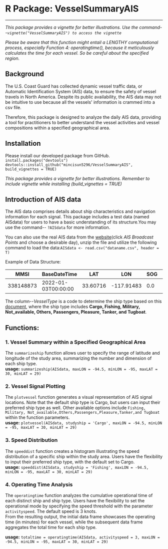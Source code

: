 # R Package: VesselSummaryAIS
---
*This package provides a vignette for better illustrations. Use the command--`vignette("VesselSummaryAIS") to access the vignette`*

*Please be aware that this function might entail a LENGTHY computational process, especially Function 4: operatingtime(), because it meticulously calculates the time for each vessel. So be careful about the specified region.*

## Background 

The U.S. Coast Guard has collected dynamic vessel traffic data, or Automatic Identification System (AIS) data, to ensure the safety of vessel travels in North America. Despite its public availability, the AIS data may not be intuitive to use because all the vessels' information is crammed into a csv file. 

Therefore, this package is designed to analyze the daily AIS data, providing a tool for practitioners to better understand the vessel activities and vessel compositions within a specified geographical area.

## Installation
Please install our developed package from GitHub.\
`install.packages("devtools")`
`devtools::install_github("mincisun5296/VesselSummaryAIS", build_vignettes = TRUE)`

*This package provides a vignette for better illustrations. Remember to include vignette while installing (build_vignettes = TRUE)*


## Introduction of AIS data 

The AIS data comprises details about ship characteristics and navigation information for each signal. This package includes a test data (named AISdata) for users to have a basic understanding of its structure.You may use the command-- `?AISdata` for more information.

You can also use the real AIS data from the [website](https://marinecadastre.gov/ais/)(click *AIS Broadcast Points* and choose a desirable day), unzip the file and utilize the following command to load the data:`AISdata <- read.csv("dataname.csv", header = T)`

Example of Data Structure: 

| MMSI | BaseDateTime | LAT | LON | SOG | COG | Heading | VesselName | IMO | CallSign | VesselType | Status | Length | Width | Draft | Cargo | TransceiverClass |
| ----------- | ----------- | ----------- | ----------- | ----------- | ----------- | ----------- | ----------- | ----------- | ----------- | ----------- | ----------- | ----------- | ----------- | ----------- | ----------- | ----------- |
| 338148873 | 2022-01-03T00:00:00 | 33.60716 | -117.91483 | 0.0 | 280.0 | 511 | EAGLE | IMO8207721 | WTD4583 | 31 | 0 | 28 | 11 | 3.3 | 52 | A |

The column--*VesselType* is a code to determine the ship type based on this [document](https://coast.noaa.gov/data/marinecadastre/ais/VesselTypeCodes2018.pdf), where the ship type includes
**Cargo, Fishing, Military, Not_available, Others, Passengers, Pleasure, Tanker, and Tugboat**. 



## Functions:
### 1. Vessel Summary within a Specified Geographical Area
The `summarizeship` function  allows user to specify the range of latitude and longitude of the study area, summarizing the number and dimension of each ship type.\
**usage:** `summarizeship(AISdata, maxLON = -94.5, minLON = -95, maxLAT = 30, minLAT = 29)`

### 2. Vessel Signal Plotting
The `plotvessel` function  generates a visual representation of AIS signal locations. Note that the default ship type is Cargo, but users can input their preferred ship type as well. Other available options include `Fishing, Military, Not_available,Others,Passengers,Pleasure,Tanker,and Tugboat` within the function parameters.\
**usage:** `plotvessel(AISdata, studyship = 'Cargo', maxLON = -94.5, minLON = -95, maxLAT = 30, minLAT = 29)`

### 3. Speed Distribution
The `speeddist` function creates a histogram illustrating the speed distribution of a specific ship within the study area. Users have the flexibility to input their preferred ship type, with the default set to Cargo.\
**usage:** `speeddist(AISdata, studyship = 'Fishing', maxLON = -94.5, minLON = -95, maxLAT = 30, minLAT = 29)`

### 4. Operating Time Analysis
The `operatingtime` function  analyzes the cumulative operational time of each distinct ship and ship type. Users have the flexibility to set the operational mode by specifying the speed threshold with the parameter `activityspeed`. The 
default speed is 3 knots.\
From the resulting output, the initial data frame showcases the operating time (in minutes) for each vessel, while the subsequent data frame aggregates the total time for each ship type.

**usage:**
`totaltime = operatingtime(AISdata, activityspeed = 3, maxLON = -94.5, minLON = -95, maxLAT = 30, minLAT = 29)`
